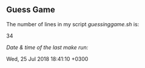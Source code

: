 ## Guess Game

The number of lines in my script *guessinggame.sh* is:

34

*Date & time of the last *make* run:*

Wed, 25 Jul 2018 18:41:10 +0300

